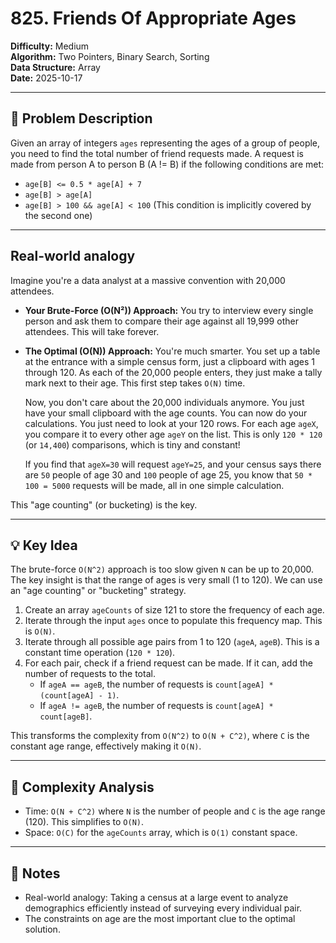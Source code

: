 # 825. Friends Of Appropriate Ages

**Difficulty:** Medium  
**Algorithm:** Two Pointers, Binary Search, Sorting  
**Data Structure:** Array  
**Date:** 2025-10-17  

---

## 📝 Problem Description

Given an array of integers `ages` representing the ages of a group of people, you need to find the total number of friend requests made. A request is made from person A to person B (A != B) if the following conditions are met:
- `age[B] <= 0.5 * age[A] + 7`
- `age[B] > age[A]`
- `age[B] > 100 && age[A] < 100` (This condition is implicitly covered by the second one)

---

## Real-world analogy

Imagine you're a data analyst at a massive convention with 20,000 attendees.

*   **Your Brute-Force (O(N²)) Approach:** You try to interview every single person and ask them to compare their age against all 19,999 other attendees. This will take forever.

*   **The Optimal (O(N)) Approach:** You're much smarter. You set up a table at the entrance with a simple census form, just a clipboard with ages 1 through 120. As each of the 20,000 people enters, they just make a tally mark next to their age. This first step takes `O(N)` time.

    Now, you don't care about the 20,000 individuals anymore. You just have your small clipboard with the age counts. You can now do your calculations. You just need to look at your 120 rows. For each age `ageX`, you compare it to every other age `ageY` on the list. This is only `120 * 120` (or `14,400`) comparisons, which is tiny and constant!

    If you find that `ageX=30` will request `ageY=25`, and your census says there are `50` people of age 30 and `100` people of age 25, you know that `50 * 100 = 5000` requests will be made, all in one simple calculation.

This "age counting" (or bucketing) is the key.

---

## 💡 Key Idea

The brute-force `O(N^2)` approach is too slow given `N` can be up to 20,000. The key insight is that the range of ages is very small (1 to 120). We can use an "age counting" or "bucketing" strategy.

1.  Create an array `ageCounts` of size 121 to store the frequency of each age.
2.  Iterate through the input `ages` once to populate this frequency map. This is `O(N)`.
3.  Iterate through all possible age pairs from 1 to 120 (`ageA`, `ageB`). This is a constant time operation (`120 * 120`).
4.  For each pair, check if a friend request can be made. If it can, add the number of requests to the total.
    *   If `ageA == ageB`, the number of requests is `count[ageA] * (count[ageA] - 1)`.
    *   If `ageA != ageB`, the number of requests is `count[ageA] * count[ageB]`.

This transforms the complexity from `O(N^2)` to `O(N + C^2)`, where `C` is the constant age range, effectively making it `O(N)`.

---

## 🧮 Complexity Analysis
- Time: `O(N + C^2)` where `N` is the number of people and `C` is the age range (120). This simplifies to `O(N)`.
- Space: `O(C)` for the `ageCounts` array, which is `O(1)` constant space.

---

## 📖 Notes
- Real-world analogy: Taking a census at a large event to analyze demographics efficiently instead of surveying every individual pair.
- The constraints on age are the most important clue to the optimal solution.
